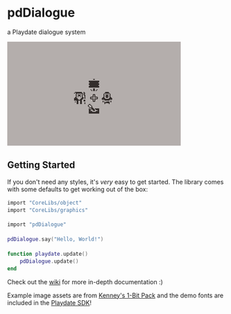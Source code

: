 # pdDialogue

a Playdate dialogue system

![Alt text](assets/demo.gif)

## Getting Started

If you don't need any styles, it's *very* easy to get started. The library comes with some defaults to get working out of the box:

```lua
import "CoreLibs/object"
import "CoreLibs/graphics"

import "pdDialogue"

pdDialogue.say("Hello, World!")

function playdate.update()
    pdDialogue.update()
end
```

Check out the [wiki](https://github.com/PizzaFuel/pdDialogue/wiki) for more in-depth documentation :)

Example image assets are from [Kenney's 1-Bit Pack](https://www.kenney.nl/assets/bit-pack) and the demo fonts are included in the [Playdate SDK](https://play.date/dev/)!
